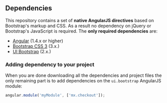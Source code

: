 ## Dependencies
This repository contains a set of **native AngularJS directives** based on Bootstrap's markup and CSS. As a result no dependency on jQuery or Bootstrap's JavaScript is required. 
The **only required dependencies** are: 
* [Angular](https://angularjs.org/) (1.4.x or higher)
* [Bootstrap CSS 3]() (3.x.)
* [UI Bootstrap](https://angular-ui.github.io/bootstrap/) (2.x.)

### Adding dependency to your project

When you are done downloading all the dependencies and project files the only remaining part is to add dependencies on the `ui.bootstrap` AngularJS module:

```js
angular.module('myModule', ['mx.checkout']);
```